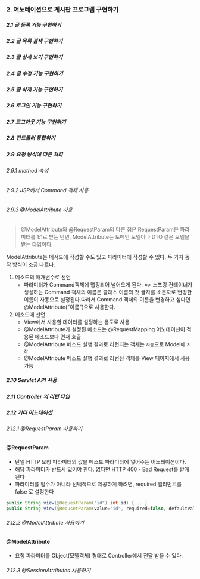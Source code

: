 ### 2. 어노테이션으로 게시판 프로그램 구현하기

> 

##### 2.1 글 등록 기능 구현하기



##### 2.2 글 목록 검색 구현하기



##### 2.3 글 상세 보기 구현하기



##### 2.4 글 수정 기능 구현하기



##### 2.5 글 삭제 기능 구현하기



##### 2.6 로그인 기능 구현하기



##### 2.7 로그아웃 기능 구현하기



##### 2.8 컨트롤러 통합하기



##### 2.9 요청 방식에 따른 처리



###### 2.9.1 method 속성



###### 2.9.2  JSP에서 Command  객체 사용



###### 2.9.3 @ModelAttribute 사용

> @ModelAttribute와 @RequestParam의 다른 점은 RequestParam은 파라미터를 1:1로 받는 반면, ModelAttribute는 도메인 모델이나 DTO 같은 모델을 받는 타입이다.

ModelAttribute는 메서드에 작성할 수도 있고 파라미터에 작성할 수 있다. 두 가지 동작 방식이 조금 다르다.

1. 메소드의 매개변수로 선언
   - 파라미터가 Command객체에 맵핑되어 넘어오게 된다.
     => 스프링 컨테이너가 생성하는 Command 객체의 이름은 클래스 이름의 첫 글자를 소문자로 변경한 이름이 자동으로 설정된다.따라서 Command 객체의 이름을 변경하고 싶다면 @ModelAttribute("이름")으로 사용한다.
2. 메소드에 선언
   - View에서 사용할 데이터를 설정하는 용도로 사용
   - @ModelAttribute가 설정된 메소드는 @RequestMapping 어노테이션이 적용된 메소드보다 먼저 호출
   - @ModelAttribute 메소드 실행 결과로 리턴되는 객체는 `자동`으로 Model에 `저장`
   - @ModelAttribute 메소드 실행 결과로 리턴된 객체를 View 페이지에서 사용 가능

##### 2.10 Servlet API 사용





##### 2.11 Controller 의 리턴 타입



##### 2.12 기타 어노테이션



###### 2.12.1 @RequestParam 사용하기

#### @RequestParam

- 단일 HTTP 요청 파라미터의 값을 메소드 파라미터에 넣어주는 어노테이션이다.
- 해당 파라미터가 반드시 있어야 한다. 없다면 HTTP 400 - Bad Request를 받게 된다
- 파라미터를 필수가 아니라 선택적으로 제공하게 하려면, required 엘리먼트를 false 로 설정한다

```java
public String view(@RequestParam("id") int id) { .. }
public String view(@RequsetParam(value="id", required=false, defaultValue="-1") { .. }  
```

###### 2.12.2 @ModelAttribute 사용하기

#### @ModelAttribute

- 요청 파라미터를 Object(모델객체) 형태로 Controller에서 전달 받을 수 있다.

###### 2.12.3 @SessionAttributes 사용하기


